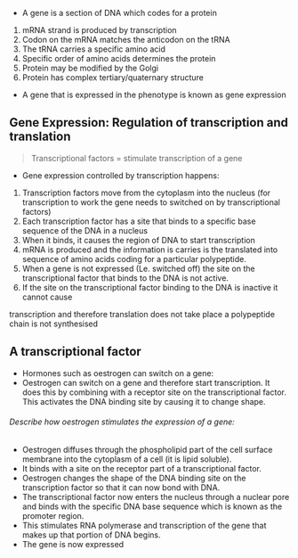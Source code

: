 - A gene is a section of DNA which codes for a protein
1) mRNA strand is produced by transcription
2) Codon on the mRNA matches the anticodon on the tRNA
3) The tRNA carries a specific amino acid
4) Specific order of amino acids determines the protein
5) Protein may be modified by the Golgi
6) Protein has complex tertiary/quaternary structure
- A gene that is expressed in the phenotype is known as gene expression

## Gene Expression: Regulation of transcription and translation
>Transcriptional factors = stimulate transcription of a gene

- Gene expression controlled by transcription happens:

1) Transcription factors move from the cytoplasm into the nucleus (for transcription to work the gene needs to switched on by transcriptional factors)
2) Each transcription factor has a site that binds to a specific base sequence of the DNA in a nucleus
3) When it binds, it causes the region of DNA to start transcription 
4) mRNA is produced and the information is carries is the translated into sequence of amino acids coding for a particular polypeptide. 
5) When a gene is not expressed (Le. switched off) the site on the transcriptional factor that binds to the DNA is not active.
6) If the site on the transcriptional factor binding to the DNA is inactive it cannot cause

transcription and therefore translation does not take place a polypeptide chain is not synthesised

## A transcriptional factor
- Hormones such as oestrogen can switch on a gene:
- Oestrogen can switch on a gene and therefore start transcription. It does this by combining with a receptor site on the transcriptional factor. This activates the DNA binding site by causing it to change shape.

###### Describe how oestrogen stimulates the expression of a gene:
- Oestrogen diffuses through the phospholipid part of the cell surface membrane into the cytoplasm of a cell (it is lipid soluble). 
- It binds with a site on the receptor part of a transcriptional factor. 
- Oestrogen changes the shape of the DNA binding site on the transcription factor so that it can now bond with DNA.
- The transcriptional factor now enters the nucleus through a nuclear pore and binds with the specific DNA base sequence which is known as the promoter region. 
- This stimulates RNA polymerase and transcription of the gene that makes up that portion of DNA begins.
- The gene is now expressed